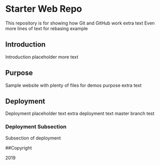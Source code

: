 # Starter Web Repo

This repository is for showing how Git and GitHub work
extra text 
Even more lines of text for rebasing example

## Introduction 

Introduction placeholder
more text 

## Purpose

Sample website with plenty of files for demos
purpose extra text 

## Deployment 

Deployment placeholder text
extra deployment text 
master branch test

### Deployment Subsection

Subsection of deployment

##Copyright

2019
